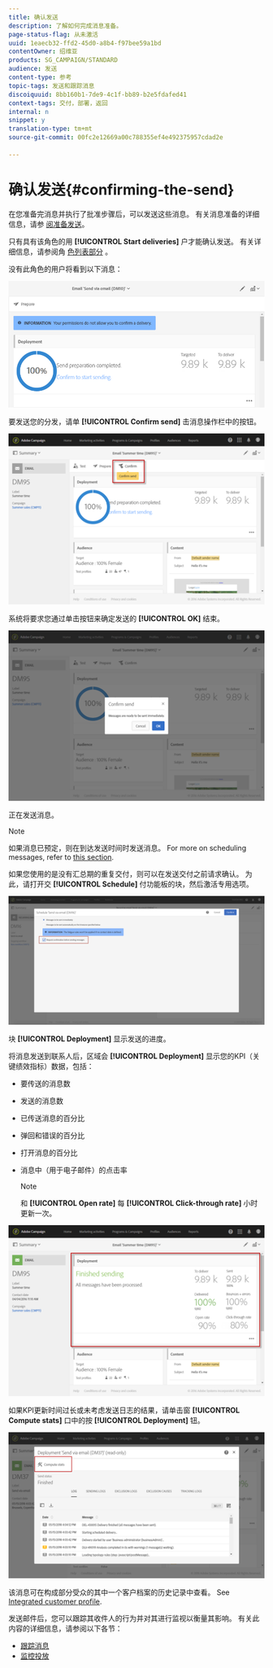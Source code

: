 ```yaml
---
title: 确认发送
description: 了解如何完成消息准备。
page-status-flag: 从未激活
uuid: 1eaecb32-ffd2-45d0-a8b4-f97bee59a1bd
contentOwner: 绍维亚
products: SG_CAMPAIGN/STANDARD
audience: 发送
content-type: 参考
topic-tags: 发送和跟踪消息
discoiquuid: 8bb160b1-7de9-4c1f-bb89-b2e5fdafed41
context-tags: 交付，部署，返回
internal: n
snippet: y
translation-type: tm+mt
source-git-commit: 00fc2e12669a00c788355ef4e492375957cdad2e

---
```



# 确认发送{#confirming-the-send}

在您准备完消息并执行了批准步骤后，可以发送这些消息。 有关消息准备的详细信息，请参 [阅准备发送](../../sending/using/preparing-the-send.md)。

只有具有该角色的用 **[!UICONTROL Start deliveries]** 户才能确认发送。 有关详细信息，请参阅角 [色列表部分](../../administration/using/list-of-roles.md) 。

没有此角色的用户将看到以下消息：

![](assets/confirm_delivery_2.png)

要发送您的分发，请单 **[!UICONTROL Confirm send]** 击消息操作栏中的按钮。

![](assets/confirm_delivery.png)

系统将要求您通过单击按钮来确定发送的 **[!UICONTROL OK]** 结束。

![](assets/confirm_delivery1.png)

正在发送消息。

>[!NOTE]
>
>如果消息已预定，则在到达发送时间时发送消息。 For more on scheduling messages, refer to [this section](../../sending/using/about-scheduling-messages.md).

如果您使用的是没有汇总期的重复交付，则可以在发送交付之前请求确认。 为此，请打开交 **[!UICONTROL Schedule]** 付功能板的块，然后激活专用选项。

![](assets/confirmation_recurring_deliveries.png)

块 **[!UICONTROL Deployment]** 显示发送的进度。

将消息发送到联系人后，区域会 **[!UICONTROL Deployment]** 显示您的KPI（关键绩效指标）数据，包括：

* 要传送的消息数
* 发送的消息数
* 已传送消息的百分比
* 弹回和错误的百分比
* 打开消息的百分比
* 消息中（用于电子邮件）的点击率

   >[!NOTE]
   >
   >和 **[!UICONTROL Open rate]** 每 **[!UICONTROL Click-through rate]** 小时更新一次。

![](assets/sending_delivery.png)

如果KPI更新时间过长或未考虑发送日志的结果，请单击窗 **[!UICONTROL Compute stats]** 口中的按 **[!UICONTROL Deployment]** 钮。

![](assets/sending_delivery7.png)

该消息可在构成部分受众的其中一个客户档案的历史记录中查看。 See [Integrated customer profile](../../audiences/using/integrated-customer-profile.md).

发送邮件后，您可以跟踪其收件人的行为并对其进行监视以衡量其影响。 有关此内容的详细信息，请参阅以下各节：

* [跟踪消息](../../sending/using/tracking-messages.md)
* [监控投放](../../sending/using/monitoring-a-delivery.md)

